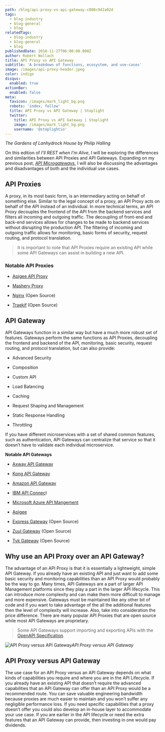 ```yaml
---
path: /blog/api-proxy-vs-api-gateway-c008c942a02d
tags:
  - blog-industry
  - blog-general
  - blog
relatedTags:
  - blog-industry
  - blog-general
  - blog
publishedDate: 2018-11-27T06:00:00.000Z
author: Robert Wallach
title: API Proxy vs API Gateway
subtitle: 'A breakdown of functions, ecosystem, and use-cases'
image: /images/api-proxy-header.jpeg
color: indigo
disqus:
  enabled: true
actionBar:
  enabled: false
meta:
  favicon: /images/mark_light_bg.png
  robots: 'index, follow'
  title: API Proxy vs API Gateway | Stoplight
  twitter:
    title: API Proxy vs API Gateway | Stoplight
    image: /images/mark_light_bg.png
    username: '@stoplightio'
---
```

*The Gardens of Lanhydrock House by Philip Halling*

On this edition of *I’ll REST when I’m Alive*, I will be exploring the differences and similarities between API Proxies and API Gateways. Expanding on my previous post, *[API Microgateways](/blog/api-microgateways-55d656950d6c)*, I will also be discussing the advantages and disadvantages of both and the individual use cases.

## API Proxies

A proxy, in its most basic form, is an intermediary acting on behalf of something else. Similar to the legal concept of a proxy, an API Proxy acts on behalf of the API instead of an individual. In more technical terms, an API Proxy decouples the frontend of the API from the backend services and filters all incoming and outgoing traffic. The decoupling of front-end and back-end services allows for changes to be made to backend services without disrupting the production API. The filtering of incoming and outgoing traffic allows for monitoring, basic forms of security, request routing, and protocol translation.
> It is important to note that API Proxies require an existing API while some API Gateways can assist in building a new API.

### Notable API Proxies

* [Apigee API Proxy](https://docs.apigee.com/api-platform/get-started/get-started)

* [Mashery Proxy](https://www.tibco.com/products/api-management)

* [Nginx](https://www.nginx.com/) (Open Source)

* [Traekif](https://traefik.io/) (Open Source)

## API Gateway

API Gateways function in a similar way but have a much more robust set of features. Gateways perform the same functions as API Proxies, decoupling the frontend and backend of the API, monitoring, basic security, request routing, and protocol translation, but can also provide:

* Advanced Security

* Composition

* Custom API

* Load Balancing

* Caching

* Request Shaping and Management

* Static Response Handling

* Throttling

If you have different microservices with a set of shared common features, such as authentication, API Gateways can centralize that service so that it doesn’t have to validate each individual microservice.

**Notable API Gateways**

* [Axway API Gateway](https://www.axway.com/en/products/api-management/gateway)

* [Kong API Gateway](https://konghq.com/solutions/gateway/)

* [Amazon API Gateway](https://aws.amazon.com/api-gateway/)

* [IBM API Connec](https://www.ibm.com/cloud/api-connect)t

* [Microsoft Azure API Mangement](https://azure.microsoft.com/en-us/services/api-management/)

* [Apigee](https://apigee.com/api-management/)

* [Express Gateway](https://www.express-gateway.io/) (Open Source)

* [Zuul Gateway](https://github.com/Netflix/zuul) (Open Source)

* [Tyk Gateway](https://github.com/TykTechnologies/tyk) (Open Source)

## Why use an API Proxy over an API Gateway?

The advantage of an API Proxy is that it is essentially a lightweight, simple API Gateway. If you already have an existing API and just want to add some basic security and monitoring capabilities than an API Proxy would probably be the way to go. Many times, API Gateways are a part of larger API Management platforms since they play a part in the larger API lifecycle. This can introduce more complexity and can make them more difficult to manage and more expensive. Gateways must be maintained like any other bit of code and if you want to take advantage of the all the additional features then the level of complexity will increase. Also, take into consideration the price difference. There are many popular API Proxies that are open source while most API Gateways are proprietary.
> Some API Gateways support importing and exporting APIs with the [OpenAPI Specification](/design/free/).

![API Proxy versus API Gateway](https://cdn-images-1.medium.com/max/2000/1*Cpy-nYVSWKxCQO0J3QrClg.png)*API Proxy versus API Gateway*

## API Proxy versus API Gateway

The use case for an API Proxy versus an API Gateway depends on what kinds of capabilities you require and where you are in the API Lifecycle. If you already have an existing API that doesn’t require the advanced capabilities that an API Gateway can offer than an API Proxy would be a recommended route. You can save valuable engineering bandwidth because proxies are much easier to maintain and you won’t suffer any negligible performance loss. If you need specific capabilities that a proxy doesn’t offer you could also develop an in-house layer to accommodate your use case. If you are earlier in the API lifecycle or need the extra features that an API Gateway can provide, then investing in one would pay dividends.
